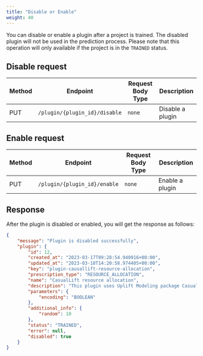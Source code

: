 ```yaml
---
title: "Disable or Enable"
weight: 40
---
```


You can disable or enable a plugin after a project is trained. The disabled plugin will not be used in the prediction process. Please note that this operation will only available if the project is in the `TRAINED` status.

## Disable request

| Method | Endpoint | Request Body Type	 | Description |
| ------ | -------- | ----------------- | ----------- |
| PUT | `/plugin/{plugin_id}/disable` | `none` | Disable a plugin |

## Enable request

| Method | Endpoint | Request Body Type	 | Description |
| ------ | -------- | ----------------- | ----------- |
| PUT | `/plugin/{plugin_id}/enable` | `none` | Enable a plugin |

## Response

After the plugin is disabled or enabled, you will get the response as follows:

```json
{
    "message": "Plugin is disabled successfully",
    "plugin": {
        "id": 12,
        "created_at": "2023-03-17T09:28:54.940916+00:00",
        "updated_at": "2023-03-18T14:20:58.974405+00:00",
        "key": "plugin-causallift-resource-allocation",
        "prescription_type": "RESOURCE_ALLOCATION",
        "name": "CasualLift resource allocation",
        "description": "This plugin uses Uplift Modeling package CasualLift to get resource allocation base on CATE",
        "parameters": {
            "encoding": "BOOLEAN"
        },
        "additional_info": {
            "random": 10
        },
        "status": "TRAINED",
        "error": null,
        "disabled": true
    }
}
```